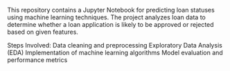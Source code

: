 This repository contains a Jupyter Notebook for predicting loan statuses using machine learning techniques. 
The project analyzes loan data to determine whether a loan application is likely to be approved or rejected based on given features.

Steps Involved:
Data cleaning and preprocessing
Exploratory Data Analysis (EDA)
Implementation of machine learning algorithms
Model evaluation and performance metrics
